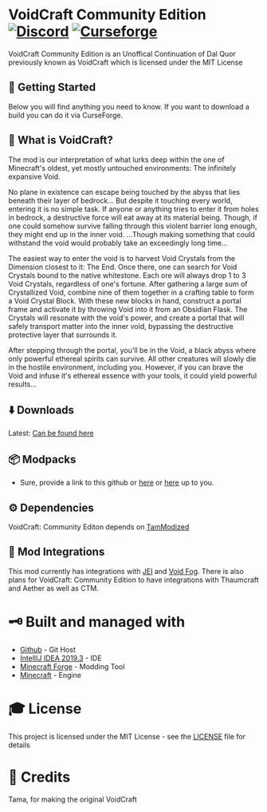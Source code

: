 # VoidCraft Community Edition [![Discord][discordImg]][discordLink] [![Curseforge][curseImg]][curseLink]
VoidCraft Community Edition is an Unoffical Continuation of Dal Quor previously known as VoidCraft which is licensed under the MIT License

## 🚀 Getting Started
Below you will find anything you need to know. If you want to download a build you can do it via CurseForge. 


##  🔮 What is VoidCraft?
The mod is our interpretation of what lurks deep within the one of Minecraft's oldest, yet mostly untouched environments: The infinitely expansive Void.

No plane in existence can escape being touched by the abyss that lies beneath their layer of bedrock... But despite it touching every world, entering it is no simple task. If anyone or anything tries to enter it from holes in bedrock, a destructive force will eat away at its material being. Though, if one could somehow survive falling through this violent barrier long enough, they might end up in the inner void. ...Though making something that could withstand the void would probably take an exceedingly long time...

The easiest way to enter the void is to harvest Void Crystals from the Dimension closest to it: The End. Once there, one can search for Void Crystals bound to the native whitestone. Each ore will always drop 1 to 3 Void Crystals, regardless of one's fortune. After gathering a large sum of Crystallized Void, combine nine of them together in a crafting table to form a Void Crystal Block. With these new blocks in hand, construct a portal frame and activate it by throwing Void into it from an Obsidian Flask. The Crystals will resonate with the void's power, and create a portal that will safely transport matter into the inner void, bypassing the destructive protective layer that surrounds it.

After stepping through the portal, you'll be in the Void, a black abyss where only powerful ethereal spirits can survive. All other creatures will slowly die in the hostile environment, including you. However, if you can brave the Void and infuse it's ethereal essence with your tools, it could yield powerful results... 

## ⬇️ Downloads
Latest: [Can be found here](https://minecraft.curseforge.com/projects/voidcraft)

## 📦 Modpacks
* Sure, provide a link to this github or [here](https://minecraft.curseforge.com/projects/voidcraft) or [here](http://www.minecraftforum.net/forums/mapping-and-modding/minecraft-mods/2746403-voidcraft) up to you.
 
## ⚙️ Dependencies 
VoidCraft: Community Editon depends on [TamModized](https://www.curseforge.com/minecraft/mc-mods/tammodized)

## 🔑 Mod Integrations
This mod currently has integrations with [JEI](https://www.curseforge.com/minecraft/mc-mods/jei) and [Void Fog](https://www.curseforge.com/minecraft/mc-mods/void-fog). There is also plans for VoidCraft: Community Edition to have integrations with Thaumcraft and Aether as well as CTM.

# 🗝 Built and managed with
- [Github](http://www.github.com/)  - Git Host
- [IntellIJ IDEA 2019.3](https://www.jetbrains.com/idea/download/)  - IDE
- [Minecraft Forge](https://files.minecraftforge.net/)  - Modding Tool
- [Minecraft](https://www.minecraft.net/)  - Engine

# 🎓 License
This project is licensed under the MIT License - see the  [LICENSE](https://github.com/CrankySupertoon/VoidCraft-Community-Edition/blob/1.12.2-community/LICENSE)  file for details

# 📃 Credits
Tama, for making the original VoidCraft

[discordImg]: https://img.shields.io/discord/671902942466408478.svg?logo=discord&logoWidth=18&colorB=7289DA&style=for-the-badge
[discordLink]: https://discord.gg/F55qYKm

[curseImg]: http://cf.way2muchnoise.eu/348423.svg?badge_style=for_the_badge
[curseLink]: https://www.curseforge.com/minecraft/mc-Mods/VoidCraft-community-edition
